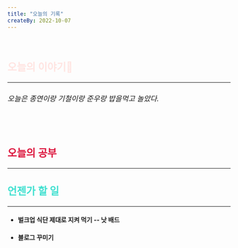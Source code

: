 ```yaml
---
title: "오늘의 기록"
createBy: 2022-10-07
---
```



<br>

<h2 style="font-size:23px; color:#ffe4e1">오늘의 이야기🧧</h2>

--- 

<h6 style="font-size:16.3px;">
오늘은 종연이랑 기철이랑 준우랑 밥을먹고 놀았다.
</h6>

<h6 style="font-size:16.3px;">
</h6>

<h6 style="font-size:16.3px;">
</h6>
</h6>
<br>
<h6 style="font-size:16.3px;">
 
</h6>

<h2 style="font-size:23px; color:#dc143c">오늘의 공부</h2>

---

#### 
#### 



<h2 style="font-size:23px; color:#40e0d0">언젠가 할 일</h2>

---
- #### 벌크업 식단 제대로 지켜 먹기 -- 낫 배드
- #### 블로그 꾸미기

<Comment />